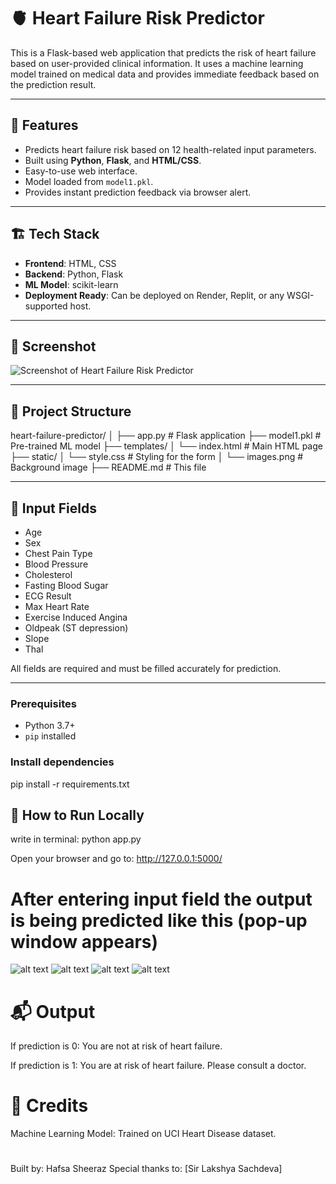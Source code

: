 # 🫀 Heart Failure Risk Predictor

This is a Flask-based web application that predicts the risk of heart failure based on user-provided clinical information. It uses a machine learning model trained on medical data and provides immediate feedback based on the prediction result.

---

## 🚀 Features

- Predicts heart failure risk based on 12 health-related input parameters.
- Built using **Python**, **Flask**, and **HTML/CSS**.
- Easy-to-use web interface.
- Model loaded from `model1.pkl`.
- Provides instant prediction feedback via browser alert.

---

## 🏗️ Tech Stack

- **Frontend**: HTML, CSS
- **Backend**: Python, Flask
- **ML Model**: scikit-learn
- **Deployment Ready**: Can be deployed on Render, Replit, or any WSGI-supported host.

---

## 📸 Screenshot

![Screenshot of Heart Failure Risk Predictor](images/screenshot.png) <!-- Optional if you have a screenshot -->

---

## 📁 Project Structure
heart-failure-predictor/
│
├── app.py # Flask application
├── model1.pkl # Pre-trained ML model
├── templates/
│ └── index.html # Main HTML page
├── static/
│ └── style.css # Styling for the form
│ └── images.png # Background image
├── README.md # This file

---

## 🧪 Input Fields

- Age
- Sex
- Chest Pain Type
- Blood Pressure
- Cholesterol
- Fasting Blood Sugar
- ECG Result
- Max Heart Rate
- Exercise Induced Angina
- Oldpeak (ST depression)
- Slope
- Thal

All fields are required and must be filled accurately for prediction.

---
### Prerequisites

- Python 3.7+
- `pip` installed
### Install dependencies
pip install -r requirements.txt

## 🔧 How to Run Locally
write in terminal:  python app.py 

Open your browser and go to:
http://127.0.0.1:5000/
# After entering input field the output is being predicted like this (pop-up window appears)
![alt text](image.png)
![alt text](image-1.png)
![alt text](image-2.png)
![alt text](image-3.png)

# 📬 Output
If prediction is 0: You are not at risk of heart failure.

If prediction is 1: You are at risk of heart failure. Please consult a doctor.

# 🧠 Credits
Machine Learning Model: Trained on UCI Heart Disease dataset.


# ###################################### 
Built by: Hafsa Sheeraz
Special thanks to: [Sir Lakshya Sachdeva]
# ######################################### 
